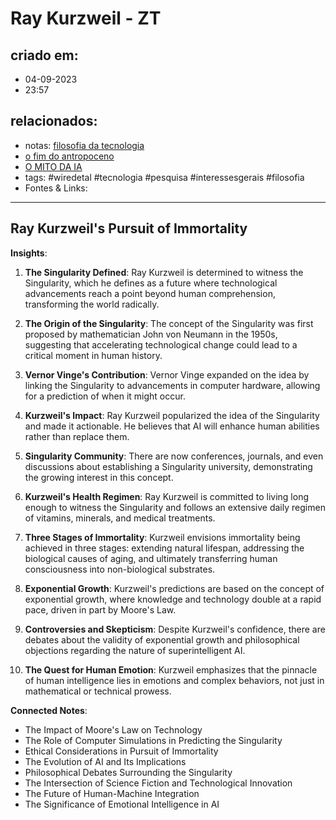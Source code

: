 # Ray Kurzweil - ZT

## criado em: 
- 04-09-2023
- 23:57
## relacionados:
- notas: [filosofia da tecnologia](filosofia%20da%20tecnologia) 
- [o fim do antropoceno](o%20fim%20do%20antropoceno)
- [O MITO DA IA](../4%20-%20REF%20BIBLIOGRÁFICA/O%20MITO%20DA%20IA.md)
- tags: #wiredetal #tecnologia #pesquisa #interessesgerais #filosofia 
- Fontes & Links: 
---

## Ray Kurzweil's Pursuit of Immortality

**Insights**:

1. **The Singularity Defined**: Ray Kurzweil is determined to witness the Singularity, which he defines as a future where technological advancements reach a point beyond human comprehension, transforming the world radically.

2. **The Origin of the Singularity**: The concept of the Singularity was first proposed by mathematician John von Neumann in the 1950s, suggesting that accelerating technological change could lead to a critical moment in human history.

3. **Vernor Vinge's Contribution**: Vernor Vinge expanded on the idea by linking the Singularity to advancements in computer hardware, allowing for a prediction of when it might occur.

4. **Kurzweil's Impact**: Ray Kurzweil popularized the idea of the Singularity and made it actionable. He believes that AI will enhance human abilities rather than replace them.

5. **Singularity Community**: There are now conferences, journals, and even discussions about establishing a Singularity university, demonstrating the growing interest in this concept.

6. **Kurzweil's Health Regimen**: Ray Kurzweil is committed to living long enough to witness the Singularity and follows an extensive daily regimen of vitamins, minerals, and medical treatments.

7. **Three Stages of Immortality**: Kurzweil envisions immortality being achieved in three stages: extending natural lifespan, addressing the biological causes of aging, and ultimately transferring human consciousness into non-biological substrates.

8. **Exponential Growth**: Kurzweil's predictions are based on the concept of exponential growth, where knowledge and technology double at a rapid pace, driven in part by Moore's Law.

9. **Controversies and Skepticism**: Despite Kurzweil's confidence, there are debates about the validity of exponential growth and philosophical objections regarding the nature of superintelligent AI.

10. **The Quest for Human Emotion**: Kurzweil emphasizes that the pinnacle of human intelligence lies in emotions and complex behaviors, not just in mathematical or technical prowess.

**Connected Notes**:

- The Impact of Moore's Law on Technology
- The Role of Computer Simulations in Predicting the Singularity
- Ethical Considerations in Pursuit of Immortality
- The Evolution of AI and Its Implications
- Philosophical Debates Surrounding the Singularity
- The Intersection of Science Fiction and Technological Innovation
- The Future of Human-Machine Integration
- The Significance of Emotional Intelligence in AI